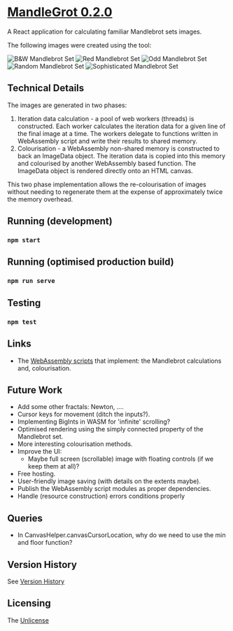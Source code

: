 # [MandleGrot 0.2.0](https://github.com/chrisdenman/mandlegrot)

A React application for calculating familiar Mandlebrot sets images.

The following images were created using the tool:

![B&W Mandlebrot Set](./public/samples/1200x1200_b&w.png)
![Red Mandlebrot Set](./public/samples/1200x1200_red.png)
![Odd Mandlebrot Set](./public/samples/1200x1200_odd.png)
![Random Mandlebrot Set](./public/samples/1200x1200_random.png)
![Sophisticated Mandlebrot Set](./public/samples/1200x1200_sophisticated.png)

## Technical Details

The images are generated in two phases:

1. Iteration data calculation - a pool of web workers (threads) is constructed. Each worker calculates the iteration
   data for a given line of the final image at a time. The workers delegate to functions written in WebAssembly script
   and write their results to shared memory.
2. Colourisation - a WebAssembly non-shared memory is constructed to back an ImageData object. The iteration data is
   copied into this memory and colourised by another WebAssembly based function. The ImageData object is rendered
   directly onto an HTML canvas.

This two phase implementation allows the re-colourisation of images without needing to regenerate them at the expense of
approximately twice the memory overhead.

## Running (development)

### `npm start`

## Running (optimised production build)

### `npm run serve`

## Testing

### `npm test`

## Links

- The [WebAssembly scripts](https://github.com/chrisdenman/mandlebrot-wot) that implement: the Mandlebrot calculations
  and, colourisation.

## Future Work

- Add some other fractals: Newton, ....
- Cursor keys for movement (ditch the inputs?).
- Implementing BigInts in WASM for 'infinite' scrolling?
- Optimised rendering using the simply connected property of the Mandlebrot set.
- More interesting colourisation methods.
- Improve the UI:
    - Maybe full screen (scrollable) image with floating controls (if we keep them at all)?
- Free hosting.
- User-friendly image saving (with details on the extents maybe).
- Publish the WebAssembly script modules as proper dependencies.
- Handle (resource construction) errors conditions properly

## Queries

- In CanvasHelper.canvasCursorLocation, why do we need to use the min and floor function?

## Version History

See [Version History](./VERSIONS.md)

## Licensing

The [Unlicense](https://unlicense.org/)
